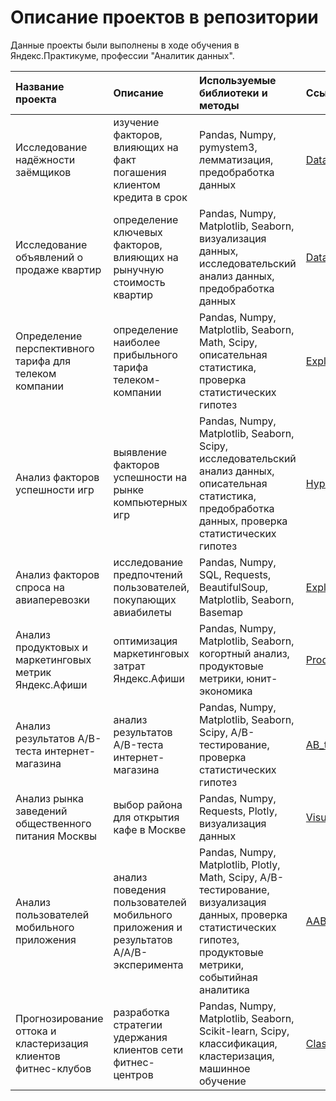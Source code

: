 # Описание проектов в репозитории
Данные проекты были выполнены в ходе обучения в Яндекс.Практикуме, профессии "Аналитик данных".

| Название проекта | Описание |	Используемые библиотеки и методы | Ссылка |
| :--------------- | :------- | :------------------- | :----- |
| Исследование надёжности заёмщиков | изучение факторов, влияющих на факт погашения клиентом кредита в срок	| Pandas, Numpy, pymystem3, лемматизация, предобработка данных	 | [Data_processing_borrowers_reliability][1] | 
| Исследование объявлений о продаже квартир | определение ключевых факторов, влияющих на рынучную стоимость квартир	| Pandas, Numpy, Matplotlib, Seaborn, визуализация данных, исследовательский анализ данных, предобработка данных	| [Data_processing_real_estate_ads][2] | 
| Определение перспективного тарифа для телеком компании | определение наиболее прибыльного тарифа телеком-компании	| Pandas, Numpy, Matplotlib, Seaborn, Math, Scipy, описательная статистика, проверка статистических гипотез	| [Exploratory_data_analysis_telecom_tariffs][3] | 
| Анализ факторов успешности игр | выявление факторов успешности на рынке компьютерных игр	| Pandas, Numpy, Matplotlib, Seaborn, Scipy, исследовательский анализ данных, описательная статистика, предобработка данных, проверка статистических гипотез	| [Hypothesis_testing_game_idustry][4] | 
| Анализ факторов спроса на авиаперевозки | исследование предпочтений пользователей, покупающих авиабилеты	| Pandas, Numpy, SQL, Requests, BeautifulSoup, Matplotlib, Seaborn, Basemap	| [Exploratory_data_analysis_air_transport][5] | 
| Анализ продуктовых и маркетинговых метрик Яндекс.Афиши | оптимизация маркетинговых затрат Яндекс.Афиши	| Pandas, Numpy, Matplotlib, Seaborn, когортный анализ, продуктовые метрики, юнит-экономика	| [Product_metrics_Yandex_Afisha][6] | 
| Анализ результатов A/B-теста интернет-магазина | анализ результатов A/B-теста интернет-магазина	| Pandas, Numpy, Matplotlib, Seaborn, Scipy, A/B-тестирование, проверка статистических гипотез	| [AB_test_online_store][7] | 
| Анализ рынка заведений общественного питания Москвы | выбор района для открытия кафе в Москве	| Pandas, Numpy, Requests, Plotly, визуализация данных	| [Visualization_catering_market_Moscow][8] | 
| Анализ пользователей мобильного приложения | анализ поведения пользователей мобильного приложения и результатов A/A/B-эксперимента	| Pandas, Numpy, Matplotlib, Plotly, Math, Scipy, A/B-тестирование, визуализация данных, проверка статистических гипотез, продуктовые метрики, событийная аналитика	| [AAB_user_Analysis_Mobile_App][9] | 
| Прогнозирование оттока и кластеризация клиентов фитнес-клубов | разработка стратегии удержания клиентов сети фитнес-центров	| Pandas, Numpy, Matplotlib, Seaborn, Scikit-learn, Scipy, классификация, кластеризация, машинное обучение	| [Classification_and_Cluster_analysis_gym][10] | 


[1]: https://github.com/pythonenko/Product_and_marketing_analytics/tree/main/Data_processing_borrowers_reliability
[2]: https://github.com/pythonenko/Product_and_marketing_analytics/tree/main/Data_processing_real_estate_ads
[3]: https://github.com/pythonenko/Product_and_marketing_analytics/tree/main/Exploratory_data_analysis_telecom_tariffs
[4]: https://github.com/pythonenko/Product_and_marketing_analytics/tree/main/Hypothesis_testing_game_idustry
[5]: https://github.com/pythonenko/Product_and_marketing_analytics/tree/main/Exploratory_data_analysis_air_transport
[6]: https://github.com/pythonenko/Product_and_marketing_analytics/tree/main/Product_metrics_Yandex_Afisha
[7]: https://github.com/pythonenko/Product_and_marketing_analytics/tree/main/AB_test_online_store
[8]: https://github.com/pythonenko/Product_and_marketing_analytics/tree/main/Visualization_catering_market_Moscow
[9]: https://github.com/pythonenko/Product_and_marketing_analytics/tree/main/AAB_user_Analysis_Mobile_App
[10]: https://github.com/pythonenko/Product_and_marketing_analytics/tree/main/Classification_and_Cluster_analysis_gym
